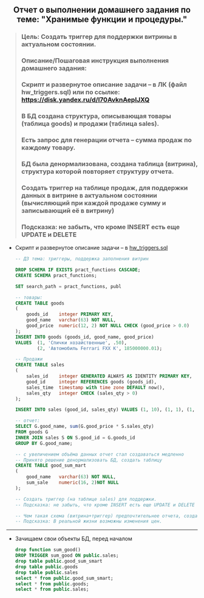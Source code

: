 <div align="center"><h2> Отчет о выполнении домашнего задания по теме: "Хранимые функции и процедуры." </h2></div>


> ### Цель: Создать триггер для поддержки витрины в актуальном состоянии.
> ### Описание/Пошаговая инструкция выполнения домашнего задания:
> ### Скрипт и развернутое описание задачи – в ЛК (файл hw_triggers.sql) или по ссылке: https://disk.yandex.ru/d/l70AvknAepIJXQ
> ### В БД создана структура, описывающая товары (таблица goods) и продажи (таблица sales).
> ### Есть запрос для генерации отчета – сумма продаж по каждому товару.
> ### БД была денормализована, создана таблица (витрина), структура которой повторяет структуру отчета.
> ### Создать триггер на таблице продаж, для поддержки данных в витрине в актуальном состоянии (вычисляющий при каждой продаже сумму и записывающий её в витрину)
> ### Подсказка: не забыть, что кроме INSERT есть еще UPDATE и DELETE

* Скрипт и развернутое описание задачи – в [hw_triggers.sql](https://disk.yandex.ru/d/l70AvknAepIJXQ)
    ```sql
    -- ДЗ тема: триггеры, поддержка заполнения витрин
    
    DROP SCHEMA IF EXISTS pract_functions CASCADE;
    CREATE SCHEMA pract_functions;
    
    SET search_path = pract_functions, publ
    
    -- товары:
    CREATE TABLE goods
    (
        goods_id    integer PRIMARY KEY,
        good_name   varchar(63) NOT NULL,
        good_price  numeric(12, 2) NOT NULL CHECK (good_price > 0.0)
    );
    INSERT INTO goods (goods_id, good_name, good_price)
    VALUES 	(1, 'Спички хозайственные', .50),
    		(2, 'Автомобиль Ferrari FXX K', 185000000.01);
    
    -- Продажи
    CREATE TABLE sales
    (
        sales_id    integer GENERATED ALWAYS AS IDENTITY PRIMARY KEY,
        good_id     integer REFERENCES goods (goods_id),
        sales_time  timestamp with time zone DEFAULT now(),
        sales_qty   integer CHECK (sales_qty > 0)
    );
    
    INSERT INTO sales (good_id, sales_qty) VALUES (1, 10), (1, 1), (1, 120), (2, 1);
    
    -- отчет:
    SELECT G.good_name, sum(G.good_price * S.sales_qty)
    FROM goods G
    INNER JOIN sales S ON S.good_id = G.goods_id
    GROUP BY G.good_name;
    
    -- с увеличением объёма данных отчет стал создаваться медленно
    -- Принято решение денормализовать БД, создать таблицу
    CREATE TABLE good_sum_mart
    (
    	good_name   varchar(63) NOT NULL,
    	sum_sale	numeric(16, 2)NOT NULL
    );
    
    -- Создать триггер (на таблице sales) для поддержки.
    -- Подсказка: не забыть, что кроме INSERT есть еще UPDATE и DELETE
    
    -- Чем такая схема (витрина+триггер) предпочтительнее отчета, создаваемого "по требованию" (кроме производительности)?
    -- Подсказка: В реальной жизни возможны изменения цен.
    ```

***

* Зачищаем свои объекты БД, перед началом
    ```sql
    drop function sum_good() 
    DROP TRIGGER sum_good ON public.sales;
    drop table public.good_sum_smart
    drop table public.goods
    drop table public.sales
    select * from public.good_sum_smart;
    select * from public.goods;
    select * from public.sales;
    ```
